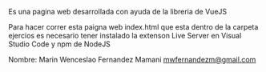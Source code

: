Es una pagina web desarrollada con ayuda de la libreria de VueJS

Para hacer correr esta paigna web index.html que esta dentro de la carpeta ejercios es necesario tener instalado la extenson Live Server en Visual Studio Code y npm de NodeJS

Nombre: Marin Wenceslao Fernandez Mamani
mwfernandezm@gmail.com
